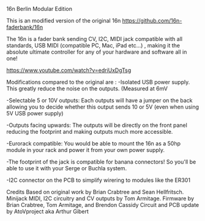 16n Berlin Modular Edition

This is an modified version of the original 16n
https://github.com/16n-faderbank/16n

The 16n is a fader bank sending CV, I2C, MIDI jack compatible with all standards, USB MIDI (compatible PC, Mac, iPad etc...) , making it the absolute ultimate controller for any of your hardware and software all in one! 

https://www.youtube.com/watch?v=edriUxDgTsg


Modifications compared to the original are :
-Isolated USB power supply. This greatly reduce the noise on the outputs. (Measured at 6mV 

-Selectable 5 or 10V outputs: Each outputs will have a jumper on the back allowing you to decide whether this output sends 10 or 5V (even when using 5V USB power supply)

-Outputs facing upwards: The outputs will be directly on the front panel reducing the footprint and making outputs much more accessible.

-Eurorack compatible: You would be able to mount the 16n as a 50hp module in your rack and power it from your own power supply.

-The footprint of the jack is compatible for banana connectors! So you'll be able to use it with your Serge or Buchla system.

-I2C connector on the PCB to simplify wirering to modules like the ER301


Credits
Based on original work by Brian Crabtree and Sean Hellfritsch.
Minijack MIDI, I2C circuitry and CV outputs by Tom Armitage.
Firmware by Brian Crabtree, Tom Armitage, and Brendon Cassidy
Circuit and PCB update by AtoVproject aka Arthur Gibert
